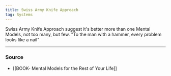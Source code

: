 ```yaml
---
title: Swiss Army Knife Approach
tag: Systems
---
```


Swiss Army Knife Approach suggest it's better more than one Mental Models, not too many, but few. "To the man with a hammer, every problem looks like a nail"

--- 
### Source
- [[BOOK- Mental Models for the Rest of Your Life]]